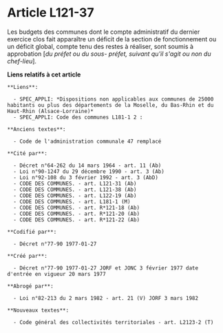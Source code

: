 # Article L121-37

Les budgets des communes dont le compte administratif du dernier exercice clos fait apparaître un déficit de la section de
fonctionnement ou un déficit global, compte tenu des restes à réaliser, sont soumis à approbation [*du préfet ou du sous-
préfet, suivant qu'il s'agit ou non du chef-lieu*].

**Liens relatifs à cet article**

	**Liens**:

	  - SPEC_APPLI: *Dispositions non applicables aux communes de 25000 habitants ou plus des départements de la Moselle, du Bas-Rhin et du Haut-Rhin (Alsace-Lorraine)*
	  - SPEC_APPLI: Code des communes L181-1 2 :

	**Anciens textes**:

	  - Code de l'administration communale 47 remplacé

	**Cité par**:

	  - Décret n°64-262 du 14 mars 1964 - art. 11 (Ab)
	  - Loi n°90-1247 du 29 décembre 1990 - art. 3 (Ab)
	  - Loi n°92-108 du 3 février 1992 - art. 3 (AbD)
	  - CODE DES COMMUNES. - art. L121-31 (Ab)
	  - CODE DES COMMUNES. - art. L121-38 (Ab)
	  - CODE DES COMMUNES. - art. L122-19 (Ab)
	  - CODE DES COMMUNES. - art. L181-1 (M)
	  - CODE DES COMMUNES. - art. R*121-18 (Ab)
	  - CODE DES COMMUNES. - art. R*121-20 (Ab)
	  - CODE DES COMMUNES. - art. R*121-22 (Ab)

	**Codifié par**:

	  - Décret n°77-90 1977-01-27

	**Créé par**:

	  - Décret n°77-90 1977-01-27 JORF et JONC 3 février 1977 date d'entrée en vigueur 20 mars 1977

	**Abrogé par**:

	  - Loi n°82-213 du 2 mars 1982 - art. 21 (V) JORF 3 mars 1982

	**Nouveaux textes**:

	  - Code général des collectivités territoriales - art. L2123-2 (T)

